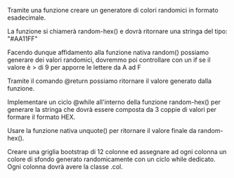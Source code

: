 Tramite una funzione creare un generatore di colori randomici in formato esadecimale.

La funzione si chiamerà random-hex() e dovrà ritornare una stringa del tipo: "#AA11FF"

Facendo dunque affidamento alla funzione nativa random() possiamo generare dei valori randomici, dovremmo poi controllare con un if se il valore è > di 9 per apporre le lettere da A ad F

Tramite il comando @return possiamo ritornare il valore generato dalla funzione.

Implementare un ciclo @while all'interno della funzione random-hex() per generare la stringa che dovrà essere composta da 3 coppie di valori per formare il formato HEX. 

Usare la funzione nativa unquote() per ritornare il valore finale da random-hex(). 

Creare una griglia bootstrap di 12 colonne ed assegnare ad ogni colonna un colore di sfondo generato randomicamente con un ciclo while dedicato. Ogni colonna dovrà avere la classe .col.